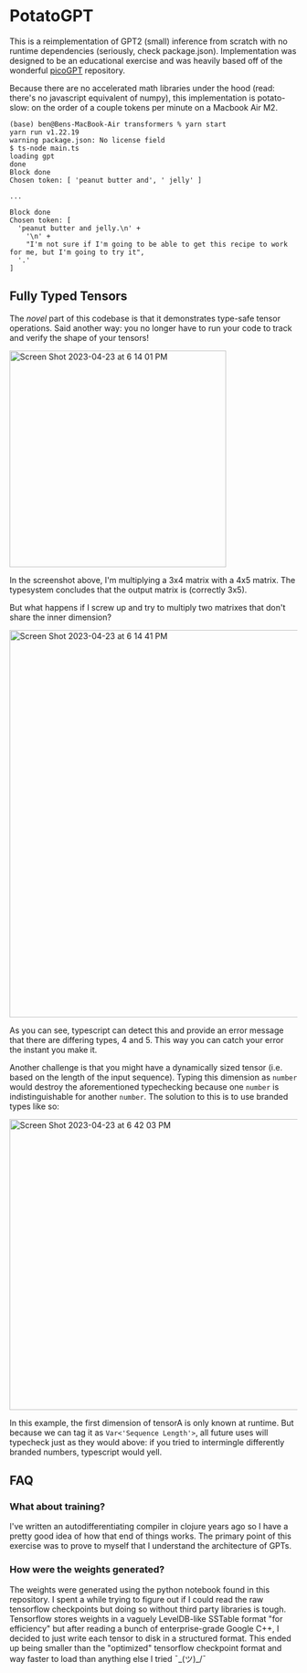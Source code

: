 # PotatoGPT

This is a reimplementation of GPT2 (small) inference from scratch with no runtime dependencies (seriously, check package.json). Implementation was designed to be an educational exercise and was heavily based off of the wonderful [picoGPT](https://github.com/jaymody/picoGPT) repository. 

Because there are no accelerated math libraries under the hood (read: there's no javascript equivalent of numpy), this implementation is potato-slow: on the order of a couple tokens per minute on a Macbook Air M2.

```
(base) ben@Bens-MacBook-Air transformers % yarn start
yarn run v1.22.19
warning package.json: No license field
$ ts-node main.ts
loading gpt
done
Block done                     
Chosen token: [ 'peanut butter and', ' jelly' ]

...

Block done                     
Chosen token: [
  'peanut butter and jelly.\n' +
    '\n' +
    "I'm not sure if I'm going to be able to get this recipe to work for me, but I'm going to try it",
  '.'
]
```

## Fully Typed Tensors

The _novel_ part of this codebase is that it demonstrates type-safe tensor operations. Said another way: you no longer have to run your code to track and verify the shape of your tensors!

<img width="379" alt="Screen Shot 2023-04-23 at 6 14 01 PM" src="https://user-images.githubusercontent.com/77915/233869473-98d2e38f-a2ac-47b2-9fb9-72fb4f611708.png">

In the screenshot above, I'm multiplying a 3x4 matrix with a 4x5 matrix. The typesystem concludes that the output matrix is (correctly 3x5).

But what happens if I screw up and try to multiply two matrixes that don't share the inner dimension?

<img width="678" alt="Screen Shot 2023-04-23 at 6 14 41 PM" src="https://user-images.githubusercontent.com/77915/233869607-1c6257fa-e327-4826-9477-2319d13e966b.png">

As you can see, typescript can detect this and provide an error message that there are differing types, 4 and 5. This way you can catch your error the instant you make it.

Another challenge is that you might have a dynamically sized tensor (i.e. based on the length of the input sequence). Typing this dimension as `number` would destroy the aforementioned typechecking because one `number` is indistinguishable for another `number`. The solution to this is to use branded types like so:

<img width="509" alt="Screen Shot 2023-04-23 at 6 42 03 PM" src="https://user-images.githubusercontent.com/77915/233870004-bd95475a-82c9-44c6-b49b-d947055042b2.png">

In this example, the first dimension of tensorA is only known at runtime. But because we can tag it as `Var<'Sequence Length'>`, all future uses will typecheck just as they would above: if you tried to intermingle differently branded numbers, typescript would yell.



## FAQ

### What about training?

I've written an autodifferentiating compiler in clojure years ago so I have a pretty good idea of how that end of things works. The primary point of this exercise was to prove to myself that I understand the architecture of GPTs.

### How were the weights generated?

The weights were generated using the python notebook found in this repository. I spent a while trying to figure out if I could read the raw tensorflow checkpoints but doing so without third party libraries is tough. Tensorflow stores weights in a vaguely LevelDB-like SSTable format "for efficiency" but after reading a bunch of enterprise-grade Google C++, I decided to just write each tensor to disk in a structured format. This ended up being smaller than the "optimized" tensorflow checkpoint format and way faster to load than anything else I tried ¯\_(ツ)_/¯
